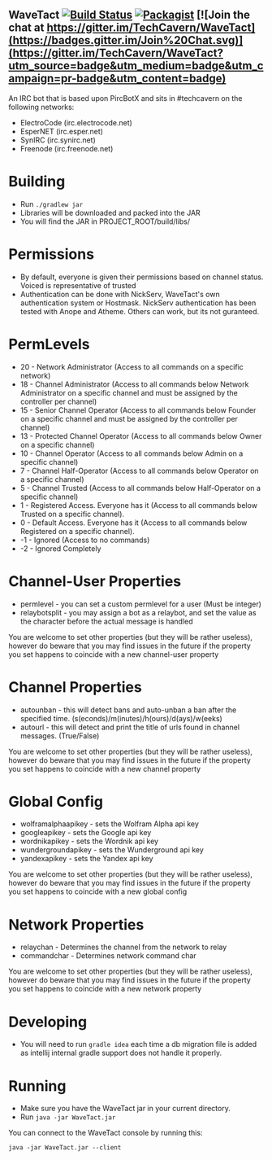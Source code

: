 WaveTact [![Build Status](https://travis-ci.org/TechCavern/WaveTact.svg?branch=master)](https://travis-ci.org/TechCavern/WaveTact) [![Packagist](https://img.shields.io/badge/license-MIT-blue.svg)](https://github.com/TechCavern/WaveTact/blob/master/license.md) [![Join the chat at https://gitter.im/TechCavern/WaveTact](https://badges.gitter.im/Join%20Chat.svg)](https://gitter.im/TechCavern/WaveTact?utm_source=badge&utm_medium=badge&utm_campaign=pr-badge&utm_content=badge)
--------

An IRC bot that is based upon PircBotX and sits in #techcavern on the following networks:
- ElectroCode (irc.electrocode.net)
- EsperNET (irc.esper.net)
- SynIRC (irc.synirc.net)
- Freenode (irc.freenode.net)

Building
========
- Run `./gradlew jar`
- Libraries will be downloaded and packed into the JAR
- You will find the JAR in PROJECT_ROOT/build/libs/

Permissions
===========
- By default, everyone is given their permissions based on channel status. Voiced is representative of trusted
- Authentication can be done with NickServ, WaveTact's own authentication system or Hostmask. NickServ authentication has been tested with Anope and Atheme. Others can work, but its not guranteed.

PermLevels
==========
- 20 - Network Administrator (Access to all commands on a specific network)
- 18 - Channel Administrator (Access to all commands below Network Administrator on a specific channel and must be assigned by the controller per channel)
- 15 - Senior Channel Operator (Access to all commands below Founder on a specific channel and must be assigned by the controller per channel)
- 13 - Protected Channel Operator (Access to all commands below Owner on a specific channel)
- 10 - Channel Operator (Access to all commands below Admin on a specific channel)
- 7 - Channel Half-Operator (Access to all commands below Operator on a specific channel)
- 5 - Channel Trusted (Access to all commands below Half-Operator on a specific channel)
- 1 - Registered Access. Everyone has it (Access to all commands below Trusted on a specific channel).
- 0 - Default Access. Everyone has it (Access to all commands below Registered on a specific channel).
- -1 - Ignored (Access to no commands)
- -2 - Ignored Completely

Channel-User Properties
=======================
- permlevel - you can set a custom permlevel for a user (Must be integer)
- relaybotsplit - you may assign a bot as a relaybot, and set the value as the character before the actual message is handled

You are welcome to set other properties (but they will be rather useless), however do beware that you may find issues in the future if the property you set happens to coincide with a new channel-user property

Channel Properties
==================
- autounban - this will detect bans and auto-unban a ban after the specified time. (s(econds)/m(inutes)/h(ours)/d(ays)/w(eeks)
- autourl - this will detect and print the title of urls found in channel messages. (True/False)

You are welcome to set other properties (but they will be rather useless), however do beware that you may find issues in the future if the property you set happens to coincide with a new channel property

Global Config
=================
- wolframalphaapikey - sets the Wolfram Alpha api key
- googleapikey - sets the Google api key
- wordnikapikey - sets the Wordnik api key
- wundergroundapikey - sets the Wunderground api key
- yandexapikey - sets the Yandex api key

You are welcome to set other properties (but they will be rather useless), however do beware that you may find issues in the future if the property you set happens to coincide with a new global config

Network Properties
=================
- relaychan - Determines the channel from the network to relay
- commandchar - Determines network command char

You are welcome to set other properties (but they will be rather useless), however do beware that you may find issues in the future if the property you set happens to coincide with a new network property

Developing
==========
- You will need to run `gradle idea` each time a db migration file is added as intellij internal gradle support does not handle it properly.

Running
=======
- Make sure you have the WaveTact jar in your current directory.
- Run `java -jar WaveTact.jar`

You can connect to the WaveTact console by running this:
````
java -jar WaveTact.jar --client
````
